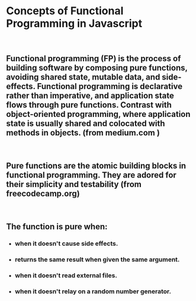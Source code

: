 # Concepts of Functional Programming in Javascript

<br>

## Functional programming (FP) is the process of building software by composing pure functions, avoiding shared state, mutable data, and side-effects. Functional programming is declarative rather than imperative, and application state flows through pure functions. Contrast with object-oriented programming, where application state is usually shared and colocated with methods in objects. (from medium.com )

<br>

## Pure functions are the atomic building blocks in functional programming. They are adored for their simplicity and testability (from freecodecamp.org) 

<br>

## The function is pure when:
* ### when it doesn't cause side effects.
* ### returns the same result when given the same argument.
* ### when it doesn't read external files.
* ### when it doesn't relay on a random number generator.
